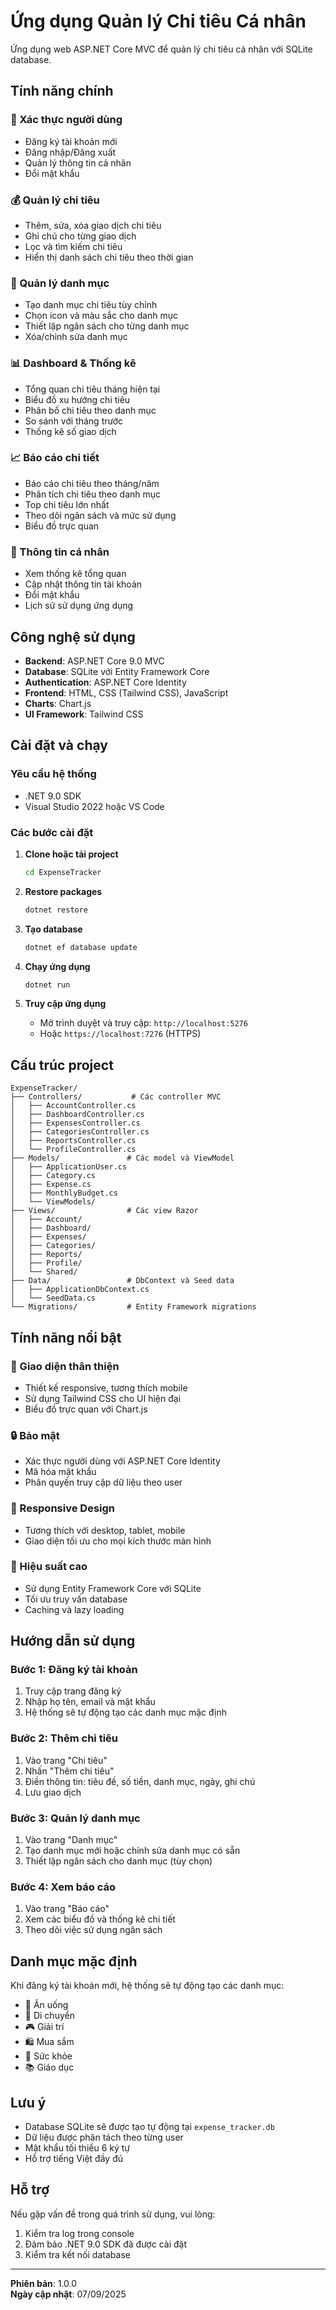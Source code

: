 # Ứng dụng Quản lý Chi tiêu Cá nhân

Ứng dụng web ASP.NET Core MVC để quản lý chi tiêu cá nhân với SQLite database.

## Tính năng chính

### 🔐 Xác thực người dùng
- Đăng ký tài khoản mới
- Đăng nhập/Đăng xuất
- Quản lý thông tin cá nhân
- Đổi mật khẩu

### 💰 Quản lý chi tiêu
- Thêm, sửa, xóa giao dịch chi tiêu
- Ghi chú cho từng giao dịch
- Lọc và tìm kiếm chi tiêu
- Hiển thị danh sách chi tiêu theo thời gian

### 🎯 Quản lý danh mục
- Tạo danh mục chi tiêu tùy chỉnh
- Chọn icon và màu sắc cho danh mục
- Thiết lập ngân sách cho từng danh mục
- Xóa/chỉnh sửa danh mục

### 📊 Dashboard & Thống kê
- Tổng quan chi tiêu tháng hiện tại
- Biểu đồ xu hướng chi tiêu
- Phân bố chi tiêu theo danh mục
- So sánh với tháng trước
- Thống kê số giao dịch

### 📈 Báo cáo chi tiết
- Báo cáo chi tiêu theo tháng/năm
- Phân tích chi tiêu theo danh mục
- Top chi tiêu lớn nhất
- Theo dõi ngân sách và mức sử dụng
- Biểu đồ trực quan

### 👤 Thông tin cá nhân
- Xem thống kê tổng quan
- Cập nhật thông tin tài khoản
- Đổi mật khẩu
- Lịch sử sử dụng ứng dụng

## Công nghệ sử dụng

- **Backend**: ASP.NET Core 9.0 MVC
- **Database**: SQLite với Entity Framework Core
- **Authentication**: ASP.NET Core Identity
- **Frontend**: HTML, CSS (Tailwind CSS), JavaScript
- **Charts**: Chart.js
- **UI Framework**: Tailwind CSS

## Cài đặt và chạy

### Yêu cầu hệ thống
- .NET 9.0 SDK
- Visual Studio 2022 hoặc VS Code

### Các bước cài đặt

1. **Clone hoặc tải project**
   ```bash
   cd ExpenseTracker
   ```

2. **Restore packages**
   ```bash
   dotnet restore
   ```

3. **Tạo database**
   ```bash
   dotnet ef database update
   ```

4. **Chạy ứng dụng**
   ```bash
   dotnet run
   ```

5. **Truy cập ứng dụng**
   - Mở trình duyệt và truy cập: `http://localhost:5276`
   - Hoặc `https://localhost:7276` (HTTPS)

## Cấu trúc project

```
ExpenseTracker/
├── Controllers/           # Các controller MVC
│   ├── AccountController.cs
│   ├── DashboardController.cs
│   ├── ExpensesController.cs
│   ├── CategoriesController.cs
│   ├── ReportsController.cs
│   └── ProfileController.cs
├── Models/               # Các model và ViewModel
│   ├── ApplicationUser.cs
│   ├── Category.cs
│   ├── Expense.cs
│   ├── MonthlyBudget.cs
│   └── ViewModels/
├── Views/                # Các view Razor
│   ├── Account/
│   ├── Dashboard/
│   ├── Expenses/
│   ├── Categories/
│   ├── Reports/
│   ├── Profile/
│   └── Shared/
├── Data/                 # DbContext và Seed data
│   ├── ApplicationDbContext.cs
│   └── SeedData.cs
└── Migrations/           # Entity Framework migrations
```

## Tính năng nổi bật

### 🎨 Giao diện thân thiện
- Thiết kế responsive, tương thích mobile
- Sử dụng Tailwind CSS cho UI hiện đại
- Biểu đồ trực quan với Chart.js

### 🔒 Bảo mật
- Xác thực người dùng với ASP.NET Core Identity
- Mã hóa mật khẩu
- Phân quyền truy cập dữ liệu theo user

### 📱 Responsive Design
- Tương thích với desktop, tablet, mobile
- Giao diện tối ưu cho mọi kích thước màn hình

### 🚀 Hiệu suất cao
- Sử dụng Entity Framework Core với SQLite
- Tối ưu truy vấn database
- Caching và lazy loading

## Hướng dẫn sử dụng

### Bước 1: Đăng ký tài khoản
1. Truy cập trang đăng ký
2. Nhập họ tên, email và mật khẩu
3. Hệ thống sẽ tự động tạo các danh mục mặc định

### Bước 2: Thêm chi tiêu
1. Vào trang "Chi tiêu"
2. Nhấn "Thêm chi tiêu"
3. Điền thông tin: tiêu đề, số tiền, danh mục, ngày, ghi chú
4. Lưu giao dịch

### Bước 3: Quản lý danh mục
1. Vào trang "Danh mục"
2. Tạo danh mục mới hoặc chỉnh sửa danh mục có sẵn
3. Thiết lập ngân sách cho danh mục (tùy chọn)

### Bước 4: Xem báo cáo
1. Vào trang "Báo cáo"
2. Xem các biểu đồ và thống kê chi tiết
3. Theo dõi việc sử dụng ngân sách

## Danh mục mặc định

Khi đăng ký tài khoản mới, hệ thống sẽ tự động tạo các danh mục:
- 🍜 Ăn uống
- 🚗 Di chuyển  
- 🎮 Giải trí
- 🛍️ Mua sắm
- 🏥 Sức khỏe
- 📚 Giáo dục

## Lưu ý

- Database SQLite sẽ được tạo tự động tại `expense_tracker.db`
- Dữ liệu được phân tách theo từng user
- Mật khẩu tối thiểu 6 ký tự
- Hỗ trợ tiếng Việt đầy đủ

## Hỗ trợ

Nếu gặp vấn đề trong quá trình sử dụng, vui lòng:
1. Kiểm tra log trong console
2. Đảm bảo .NET 9.0 SDK đã được cài đặt
3. Kiểm tra kết nối database

---

**Phiên bản**: 1.0.0  
**Ngày cập nhật**: 07/09/2025
